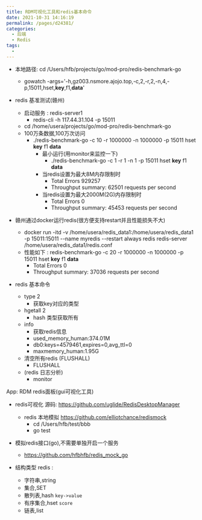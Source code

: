 ```yaml
---
title: RDM可视化工具和redis基本命令
date: 2021-10-31 14:16:19
permalink: /pages/d24381/
categories:
  - 后端
  - Redis
tags:
  - 
---
```


* 本地路径: cd /Users/hfb/projects/go/mod-pro/redis-benchmark-go
  * gowatch -args='-h,gz003.nsmore.ajojo.top,-c,2,-r,2,-n,4,-p,15011,hset,__key__,f1,__data__'

* redis 基准测试(赣州)
  * 启动服务 :  redis-server1 
    * redis-cli  -h 117.44.31.104 -p 15011
  * cd /home/usera/projects/go/mod-pro/redis-benchmark-go
  * 100万条数据,100万次访问
    * ./redis-benchmark-go -c 10 -r 1000000 -n 1000000  -p 15011  hset __key__ f1 __data__
      * 最小运行(用monitor来监控一下)
        * ./redis-benchmark-go -c 1 -r 1 -n 1  -p 15011  hset __key__ f1 __data__
      * 当redis设置为最大8M内存限制时
        * Total Errors 929257 
        * Throughput summary: 62501 requests per second 
      * 当redis设置为最大2000M(2G)内存限制时
        * Total Errors 0
        * Throughput summary: 45453 requests per second
* 赣州通过docker运行redis(很方便支持restart并且性能损失不大)
  * docker run -itd -v /home/usera/redis_data1:/home/usera/redis_data1 -p 15011:15011 --name myredis --restart always redis redis-server /home/usera/redis_data1/redis.conf
  * 性能如下 : redis-benchmark-go -c 20 -r 1000000 -n 1000000  -p 15011  hset __key__ f1 __data__
    * Total Errors 0
    * Throughput summary: 37036 requests per second

* redis 基本命令
  * type 2
    * 获取key对应的类型
  * hgetall 2  
    * hash 类型获取所有
  * info
    * 获取redis信息
    * used_memory_human:374.01M
    * db0:keys=4579461,expires=0,avg_ttl=0
    * maxmemory_human:1.95G
  * 清空所有redis (FLUSHALL)
    * FLUSHALL
  * (redis 日志分析)
    * monitor




App: RDM redis面板(gui可视化工具)
* redis可视化   源码: https://github.com/uglide/RedisDesktopManager
  * redis 本地模拟 https://github.com/elliotchance/redismock
    * cd /Users/hfb/test/bbb
    * go test

* 模拟redis接口(go),不需要单独开启一个服务
  * https://github.com/hfbhfb/redis_mock_go


* 结构类型 redis :
  * 字符串,string
  * 集合,SET      
  * 散列表,hash   `key->value`
  * 有序集合,hset `score`
  * 链表,list  
